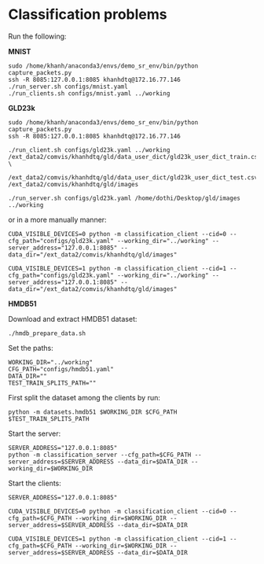 # Classification problems

Run the following:

**MNIST**

    sudo /home/khanh/anaconda3/envs/demo_sr_env/bin/python capture_packets.py
    ssh -R 8085:127.0.0.1:8085 khanhdtq@172.16.77.146
    ./run_server.sh configs/mnist.yaml
    ./run_clients.sh configs/mnist.yaml ../working

**GLD23k**

    sudo /home/khanh/anaconda3/envs/demo_sr_env/bin/python capture_packets.py
    ssh -R 8085:127.0.0.1:8085 khanhdtq@172.16.77.146

    ./run_client.sh configs/gld23k.yaml ../working /ext_data2/comvis/khanhdtq/gld/data_user_dict/gld23k_user_dict_train.csv \
        /ext_data2/comvis/khanhdtq/gld/data_user_dict/gld23k_user_dict_test.csv /ext_data2/comvis/khanhdtq/gld/images

    ./run_server.sh configs/gld23k.yaml /home/dothi/Desktop/gld/images ../working

or in a more manually manner:

    CUDA_VISIBLE_DEVICES=0 python -m classification_client --cid=0 --cfg_path="configs/gld23k.yaml" --working_dir="../working" --server_address="127.0.0.1:8085" --data_dir="/ext_data2/comvis/khanhdtq/gld/images"

    CUDA_VISIBLE_DEVICES=1 python -m classification_client --cid=1 --cfg_path="configs/gld23k.yaml" --working_dir="../working" --server_address="127.0.0.1:8085" --data_dir="/ext_data2/comvis/khanhdtq/gld/images"

**HMDB51**

Download and extract HMDB51 dataset:

    ./hmdb_prepare_data.sh

Set the paths:

    WORKING_DIR="../working"
    CFG_PATH="configs/hmdb51.yaml"
    DATA_DIR=""
    TEST_TRAIN_SPLITS_PATH=""

First split the dataset among the clients by run:
    
    python -m datasets.hmdb51 $WORKING_DIR $CFG_PATH $TEST_TRAIN_SPLITS_PATH

Start the server:

    SERVER_ADDRESS="127.0.0.1:8085"
    python -m classification_server --cfg_path=$CFG_PATH --server_address=$SERVER_ADDRESS --data_dir=$DATA_DIR --working_dir=$WORKING_DIR

Start the clients:

    SERVER_ADDRESS="127.0.0.1:8085"

    CUDA_VISIBLE_DEVICES=0 python -m classification_client --cid=0 --cfg_path=$CFG_PATH --working_dir=$WORKING_DIR --server_address=$SERVER_ADDRESS --data_dir=$DATA_DIR

    CUDA_VISIBLE_DEVICES=1 python -m classification_client --cid=1 --cfg_path=$CFG_PATH --working_dir=$WORKING_DIR --server_address=$SERVER_ADDRESS --data_dir=$DATA_DIR
    

